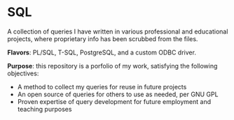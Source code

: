 # SQL
A collection of queries I have written in various professional and educational projects, where proprietary info has been scrubbed from the files.

**Flavors**: PL/SQL, T-SQL, PostgreSQL, and a custom ODBC driver.

**Purpose**: this repository is a porfolio of my work, satisfying the following objectives:

- A method to collect my queries for reuse in future projects
- An open source of queries for others to use as needed, per GNU GPL
- Proven expertise of query development for future employment and teaching purposes
